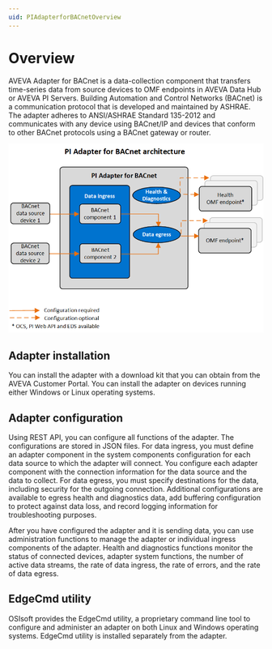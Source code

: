 ```yaml
---
uid: PIAdapterforBACnetOverview
---
```


# Overview

AVEVA Adapter for BACnet is a data-collection component that transfers time-series data from source devices to OMF endpoints in AVEVA Data Hub or AVEVA PI Servers. Building Automation and Control Networks (BACnet) is a communication protocol that is developed and maintained by ASHRAE. The adapter adheres to ANSI/ASHRAE Standard 135-2012 and communicates with any device using BACnet/IP and devices that conform to other BACnet protocols using a BACnet gateway or router.

![PI Adapter for BACnet architecture](images/pi-adapter-for-bacnet-architecture-diagram.png)

## Adapter installation

You can install the adapter with a download kit that you can obtain from the AVEVA Customer Portal. You can install the adapter on devices running either Windows or Linux operating systems.

## Adapter configuration

Using REST API, you can configure all functions of the adapter. The configurations are stored in JSON files. For data ingress, you must define an adapter component in the system components configuration for each data source to which the adapter will connect. You configure each adapter component with the connection information for the data source and the data to collect. For data egress, you must specify destinations for the data, including security for the outgoing connection. Additional configurations are available to egress health and diagnostics data, add buffering configuration to protect against data loss, and record logging information for troubleshooting purposes.

After you have configured the adapter and it is sending data, you can use administration functions to manage the adapter or individual ingress components of the adapter. Health and diagnostics functions monitor the status of connected devices, adapter system functions, the number of active data streams, the rate of data ingress, the rate of errors, and the rate of data egress.

## EdgeCmd utility

OSIsoft provides the EdgeCmd utility, a proprietary command line tool to configure and administer an adapter on both Linux and Windows operating systems. EdgeCmd utility is installed separately from the adapter.
